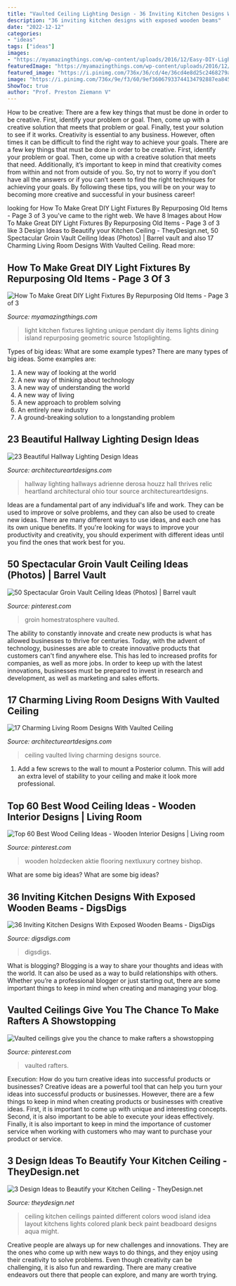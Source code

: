 ```yaml
---
title: "Vaulted Ceiling Lighting Design - 36 Inviting Kitchen Designs With Exposed Wooden Beams"
description: "36 inviting kitchen designs with exposed wooden beams"
date: "2022-12-12"
categories:
- "ideas"
tags: ["ideas"]
images:
- "https://myamazingthings.com/wp-content/uploads/2016/12/Easy-DIY-Light-Fixtures-823x1024.jpg"
featuredImage: "https://myamazingthings.com/wp-content/uploads/2016/12/Easy-DIY-Light-Fixtures-823x1024.jpg"
featured_image: "https://i.pinimg.com/736x/36/cd/4e/36cd4e8d25c2468279a174314119afa6.jpg"
image: "https://i.pinimg.com/736x/9e/f3/60/9ef36067933744134792887ea845c9a8.jpg"
ShowToc: true
author: "Prof. Preston Ziemann V"
---
```



How to be creative: There are a few key things that must be done in order to be creative. First, identify your problem or goal. Then, come up with a creative solution that meets that problem or goal. Finally, test your solution to see if it works.
Creativity is essential to any business. However, often times it can be difficult to find the right way to achieve your goals. There are a few key things that must be done in order to be creative. First, identify your problem or goal. Then, come up with a creative solution that meets that need. Additionally, it’s important to keep in mind that creativity comes from within and not from outside of you. So, try not to worry if you don’t have all the answers or if you can’t seem to find the right techniques for achieving your goals. By following these tips, you will be on your way to becoming more creative and successful in your business career!

	

		
looking for How To Make Great DIY Light Fixtures By Repurposing Old Items - Page 3 of 3 you've came to the right web. We have 8 Images about How To Make Great DIY Light Fixtures By Repurposing Old Items - Page 3 of 3 like 3 Design Ideas to Beautify your Kitchen Ceiling - TheyDesign.net, 50 Spectacular Groin Vault Ceiling Ideas (Photos) | Barrel vault and also 17 Charming Living Room Designs With Vaulted Ceiling. Read more:
		
    
## How To Make Great DIY Light Fixtures By Repurposing Old Items - Page 3 Of 3

<img loading=lazy src="https://myamazingthings.com/wp-content/uploads/2016/12/Easy-DIY-Light-Fixtures-823x1024.jpg" onerror="this.onerror=null;this.src='https://tse2.mm.bing.net/th?id=OIP.h5jYw787DfAGtNh2cXwHAQHaJN&amp;pid=15.1';" alt="How To Make Great DIY Light Fixtures By Repurposing Old Items - Page 3 of 3">

_Source: myamazingthings.com_

>light kitchen fixtures lighting unique pendant diy items lights dining island repurposing geometric source 1stoplighting. 

	

Types of big ideas: What are some example types?
There are many types of big ideas. Some examples are:
1. A new way of looking at the world 
2. A new way of thinking about technology 
3. A new way of understanding the world 
4. A new way of living 
5. A new approach to problem solving 
6. An entirely new industry 
7. A ground-breaking solution to a longstanding problem 

    
## 23 Beautiful Hallway Lighting Design Ideas

<img loading=lazy src="https://www.architectureartdesigns.com/wp-content/uploads/2013/12/550.jpg" onerror="this.onerror=null;this.src='https://tse4.mm.bing.net/th?id=OIP.SmgY2IUqGucbMOidpe-H8wAAAA&amp;pid=15.1';" alt="23 Beautiful Hallway Lighting Design Ideas">

_Source: architectureartdesigns.com_

>hallway lighting hallways adrienne derosa houzz hall thrives relic heartland architectural ohio tour source architectureartdesigns. 

	

Ideas are a fundamental part of any individual's life and work. They can be used to improve or solve problems, and they can also be used to create new ideas. There are many different ways to use ideas, and each one has its own unique benefits. If you're looking for ways to improve your productivity and creativity, you should experiment with different ideas until you find the ones that work best for you.

    
## 50 Spectacular Groin Vault Ceiling Ideas (Photos) | Barrel Vault

<img loading=lazy src="https://i.pinimg.com/736x/9e/f3/60/9ef36067933744134792887ea845c9a8.jpg" onerror="this.onerror=null;this.src='https://tse3.mm.bing.net/th?id=OIP.h_tuFsrT-n-eENELYdU7kwHaLG&amp;pid=15.1';" alt="50 Spectacular Groin Vault Ceiling Ideas (Photos) | Barrel vault">

_Source: pinterest.com_

>groin homestratosphere vaulted. 

	

The ability to constantly innovate and create new products is what has allowed businesses to thrive for centuries. Today, with the advent of technology, businesses are able to create innovative products that customers can't find anywhere else. This has led to increased profits for companies, as well as more jobs. In order to keep up with the latest innovations, businesses must be prepared to invest in research and development, as well as marketing and sales efforts.

    
## 17 Charming Living Room Designs With Vaulted Ceiling

<img loading=lazy src="http://www.architectureartdesigns.com/wp-content/uploads/2016/06/6-15.jpg" onerror="this.onerror=null;this.src='https://tse4.mm.bing.net/th?id=OIP.e3ypMCtvXzC72aWSAwGRxAHaJ5&amp;pid=15.1';" alt="17 Charming Living Room Designs With Vaulted Ceiling">

_Source: architectureartdesigns.com_

>ceiling vaulted living charming designs source. 

	

1. Add a few screws to the wall to mount a Posterior column. This will add an extra level of stability to your ceiling and make it look more professional.

    
## Top 60 Best Wood Ceiling Ideas - Wooden Interior Designs | Living Room

<img loading=lazy src="https://i.pinimg.com/736x/36/cd/4e/36cd4e8d25c2468279a174314119afa6.jpg" onerror="this.onerror=null;this.src='https://tse1.mm.bing.net/th?id=OIP.vGy-4KP3KKMnJDluMUmhVgAAAA&amp;pid=15.1';" alt="Top 60 Best Wood Ceiling Ideas - Wooden Interior Designs | Living room">

_Source: pinterest.com_

>wooden holzdecken aktie flooring nextluxury cortney bishop. 

	

What are some big ideas?
What are some big ideas?

    
## 36 Inviting Kitchen Designs With Exposed Wooden Beams - DigsDigs

<img loading=lazy src="https://www.digsdigs.com/photos/inviting-kitchen-designs-with-exposed-wooden-beams-2-554x832.jpg" onerror="this.onerror=null;this.src='https://tse3.mm.bing.net/th?id=OIP.Fs34DGQmcui4E3-_UcNrywHaLH&amp;pid=15.1';" alt="36 Inviting Kitchen Designs With Exposed Wooden Beams - DigsDigs">

_Source: digsdigs.com_

>digsdigs. 

	

What is blogging?
Blogging is a way to share your thoughts and ideas with the world. It can also be used as a way to build relationships with others. Whether you’re a professional blogger or just starting out, there are some important things to keep in mind when creating and managing your blog.

    
## Vaulted Ceilings Give You The Chance To Make Rafters A Showstopping

<img loading=lazy src="https://i.pinimg.com/736x/59/21/69/5921699cc8080689b5711d8c78f37f4e.jpg" onerror="this.onerror=null;this.src='https://tse2.mm.bing.net/th?id=OIP.SGZ5fj7aHpQ_LSrCs3T48gHaLK&amp;pid=15.1';" alt="Vaulted ceilings give you the chance to make rafters a showstopping">

_Source: pinterest.com_

>vaulted rafters. 

	

Execution: How do you turn creative ideas into successful products or businesses?
Creative ideas are a powerful tool that can help you turn your ideas into successful products or businesses. However, there are a few things to keep in mind when creating products or businesses with creative ideas. First, it is important to come up with unique and interesting concepts. Second, it is also important to be able to execute your ideas effectively. Finally, it is also important to keep in mind the importance of customer service when working with customers who may want to purchase your product or service.

    
## 3 Design Ideas To Beautify Your Kitchen Ceiling - TheyDesign.net

<img loading=lazy src="https://theydesign.net/wp-content/uploads/2017/06/25-best-ideas-about-kitchen-ceilings-on-pinterest-kitchen-regarding-kitchen-ceiling-3-design-ideas-to-beautify-your-kitchen-ceiling.jpg" onerror="this.onerror=null;this.src='https://tse2.mm.bing.net/th?id=OIP.2_7Ot2AedHKFU_f6biAV0wHaLR&amp;pid=15.1';" alt="3 Design Ideas to Beautify your Kitchen Ceiling - TheyDesign.net">

_Source: theydesign.net_

>ceiling kitchen ceilings painted different colors wood island idea layout kitchens lights colored plank beck paint beadboard designs aqua might. 

	

Creative people are always up for new challenges and innovations. They are the ones who come up with new ways to do things, and they enjoy using their creativity to solve problems. Even though creativity can be challenging, it is also fun and rewarding. There are many creative endeavors out there that people can explore, and many are worth trying.


